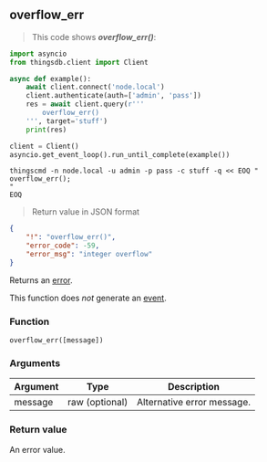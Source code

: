 ## overflow_err

> This code shows ***overflow_err()***:

```python
import asyncio
from thingsdb.client import Client

async def example():
    await client.connect('node.local')
    client.authenticate(auth=['admin', 'pass'])
    res = await client.query(r'''
        overflow_err()
    ''', target='stuff')
    print(res)

client = Client()
asyncio.get_event_loop().run_until_complete(example())
```

```shell
thingscmd -n node.local -u admin -p pass -c stuff -q << EOQ "
overflow_err();
"
EOQ
```

> Return value in JSON format

```json
{
    "!": "overflow_err()",
    "error_code": -59,
    "error_msg": "integer overflow"
}
```

Returns an [error](#error-type).

This function does *not* generate an [event](#events).

### Function
`overflow_err([message])`

### Arguments
Argument | Type | Description
-------- | ---- | -----------
message | raw (optional) | Alternative error message.

### Return value
An error value.
